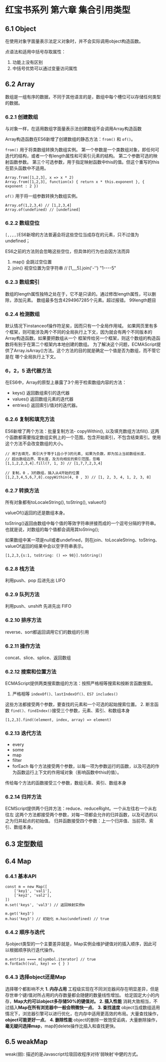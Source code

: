 # 红宝书系列 第六章 集合引用类型
## 6.1 Object
在使用对象字面量表示法定义对象时，并不会实际调用object构造函数。

点语法和适用中括号存取属性：
1. 功能上没有区别
2. 中括号优势可以通过变量访问属性
## 6.2 Array
数组是一组有序的数据，不同于其他语言的是，数组中每个槽位可以存储任何类型的数据。
### 6.2.1 创建数组
与对象一样，在适用数组字面量表示法创建数组不会调用Array构造函数

Array构造函数在ES6新增了创建数组的静态方法：`from()` 和 `of()`。

`from()` 用于将类数组转换为数组实例。
第一个参数是一个类数组对象，即任何可迭代的结构，或者一个有length属性和可索引元素的结构。
第二个参数可选的映射函数参数。
第三个可选参数，用于指定映射函数中this的值。但这个重写的this在箭头函数中不适用。
```
Array.from([1,2,3], x => x * 2)
Array.from([1,2,3], function(x) { return x * this.exponent }, { exponent : 2 })
```
`of()` 用于将一组参数转换为数组实例。
```
Array.of(1,2,3,4) // [1,2,3,4]
Array.of(undefined) // [undefined]
```
### 6.2.2 数组空位
`[,,,,]`ES6新增的方法普遍会将这些空位当成存在的元素，只不过值为undefined；

ES6之前的方法则会忽略这些空位，但具体的行为也会因方法而异
1. map() 会跳过空位置
2. join() 视空位置为空字符串 // [1,,,,5].join('-'') "1----5"
### 6.2.3 数组索引
数组的length属性独特之处在于，它不是只读的。通过修改length属性，可以删除，添加元素。
数组最多包含4294967285个元素。超过报错。 99length题目
### 6.2.4 检测数组
默认情况下instanceof操作符足矣，因而只有一个全局作用域。
如果网页里有多个框架，则可能涉及两个不同的全局执行上下文，因为就会有两个不同版本的Array构造函数。如果要把数组从一个
框架传给另一个框架，则这个数组的构造函数将有别于在第二个框架内本地创建的数组。
为了解决这个问题，ECMAScript提供了Array.isArray()方法。这个方法的目的就是确定一个值是否为数组，而不管它是在
哪个全局执行上下文。
### 6，2，5 迭代器方法
在ES6中，Array的原型上暴露了3个用于检索数组内容的方法：
- keys() 返回数组索引的迭代器
- values() 返回数组元素的迭代器
- entries() 返回索引/值对的迭代器。

### 6.2.6 复制和填充方法
ES6新增了两个方法：批量复制方法- copyWithin(), 以及填充数组方法fill().
这两个函数都需要指定数组实例上的一个范围，包含开始索引，不包含结束索引。使用这个方法不会改变数组的大小。
```
// 用7去填充，索引大于等于1且小于3的元素, 如果为负数，即为加上当前数组长度，
// 超出数组边界、零长度，及方向相反的索引范围，忽略
[1,1,2,2,3,4].fill(7, 1, 3) // [1,7,7,2,3,4]

// 复制，0 ，3的数组，插入从4开始的位置
[1,2,3,4,5,6,7,8].copyWithin(4, 0 , 3) // [1, 2, 3, 4, 1, 2, 3, 8]
```
### 6.2.7 转换方法
所有对象都有toLocaleString(), toString(), valueof()

valueOf()返回的还是数组本身。

toString()返回由数组中每个值的等效字符串拼接而成的一个逗号分隔的字符串。也就是说，对数组的每个值都会调用其toString();

如果数组中某一项是null或者undefined，则在join、toLocaleString、toString、valueOf返回的结果中会以空字符串表示。
```
[1,2,3,{s:1, toString: () => 98}].toString()
```

### 6.2.8 栈方法
利用push、pop 后进先出 LIFO

### 6.2.9 队列方法
利用push、unshift 先进先出 FIFO

### 6.2.10 排序方法
reverse、sort都返回调用它们的数组的引用

### 6.2.11 操作方法
concat、slice、splice、返回数组

### 6.2.12 搜索和位置方法
ECMAScript提供两类搜索数组的方法：按照严格相等搜索和按断言函数搜索。
1. 严格相等 `indexOf()、lastIndexOf()、ES7 includes()`

这些方法都接受两个参数，要查找的元素和一个可选的起始搜索位置。
2. 断言函数
`find()、findIndex()`接受三个参数，元素、索引、和数组本身
```
[1,2,3].find((element, index, array) => element)
```

### 6.2.13 迭代方法
- every
- some
- map
- filter
- forEach
每个方法接受两个参数，以每一项为参数运行的函数，以及可选的作为函数运行上下文的作用域对象（影响函数中this的值）。


传给每个方法的函数接受三个参数，数组元素、索引、数组本身

### 6.2.14 归并方法
ECMScript提供两个归并方法：reduce、reduceRight。一个从左往右一个从右往左
这两个方法都接受两个参数，对每一项都会允许的归并函数，以及可选的以之为归并起点的初始值。
归并函数接受四个参数：上一个归并值、当前项、索引、数组本身。

## 6.3 定型数组
##  6.4 Map
### 6.4.1 基本API
```
const m = new Map([
    ['key1', 'val1'],
    ['key2', 'val2'],
])
m.set('keys', 'val3') // 返回映射实例m

m.get('key3')
m.has('key3') // 初始化 m.has(undefined) // true
```
### 6.4.2 顺序与迭代
与object类型的一个主要差异就是，Map实例会维护键值对的插入顺序，因此可以根据顺序执行迭代操作。
```
m.entries ==== m[symbol.iterator] // true
m.forEach((val, key) => { } )
```
### 6.4.3 选择object还是Map
选择哪个都影响不大
**1. 内存占用**
工程级实现在不同浏览器间存在明显差异，但是存世单个键/值对所占用的内存数量都会随健的数量线性增加。
给定固定大小的内存，**Map大约可以object多存储50%的键值对。**
**2. 插入性能**
消耗大致相当，不过插入**Map在所有浏览器中一般会稍微快一点**。
**3. 查找速度**
object当成数组适用情况下，浏览器引擎可以进行优化，在内存中适用更高效的布局。大量查找操作，**object可能更好一点**。
**4. 删除性能**
object的删除一致饱受诟病，大量删除操作，**毫无疑问选择map**，map的delete操作比插入和查找更快。

## 6.5 weakMap
weak(弱): 描述的是Javascript垃圾回收程序对待'弱映射'中健的方式。
